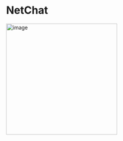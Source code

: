 # NetChat
<img width="300" alt="image" src="https://github.com/RinKunn/NetChat/assets/46563309/87a3b88e-8754-4d6f-b2fe-fe4f7cab128c">
